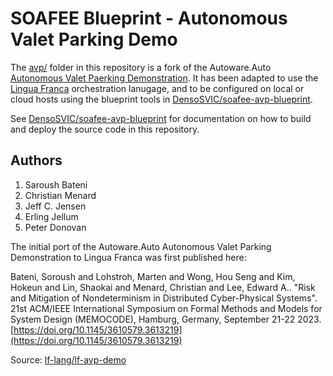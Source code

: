 # SOAFEE Blueprint - Autonomous Valet Parking Demo

The [avp/](avp) folder in this repository is a fork of the Autoware.Auto [Autonomous Valet Paerking Demonstration](https://autowarefoundation.gitlab.io/autoware.auto/AutowareAuto/avpdemo.html). It has been adapted to use the [Lingua Franca](https://lf-lang.org) orchestration lanugage, and to be configured on local or cloud hosts using the blueprint tools in [DensoSVIC/soafee-avp-blueprint](https://github.com/DensoSVIC/soafee-avp-blueprint).

See [DensoSVIC/soafee-avp-blueprint](https://github.com/DensoSVIC/soafee-avp-blueprint) for documentation on how to build and deploy the source code in this repository.

## Authors

1. Saroush Bateni
1. Christian Menard
1. Jeff C. Jensen
1. Erling Jellum
1. Peter Donovan

The initial port of the Autoware.Auto Autonomous Valet Parking Demonstration to Lingua Franca 
was first published here:

Bateni, Soroush and Lohstroh, Marten and Wong, Hou Seng and Kim, Hokeun and Lin, Shaokai and
Menard, Christian and Lee, Edward A.. "Risk and Mitigation of Nondeterminism in Distributed
Cyber-Physical Systems". 21st ACM/IEEE International Symposium on Formal Methods and Models
for System Design (MEMOCODE), Hamburg, Germany, September 21-22 2023.
[https://doi.org/10.1145/3610579.3613219](https://doi.org/10.1145/3610579.3613219)

Source: [lf-lang/lf-avp-demo](https://github.com/lf-lang/lf-avp-demo)
